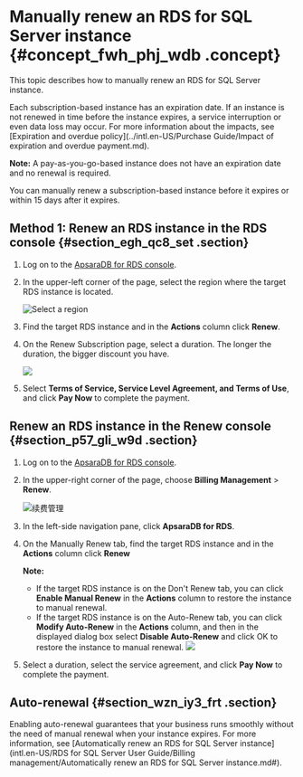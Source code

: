 # Manually renew an RDS for SQL Server instance {#concept_fwh_phj_wdb .concept}

This topic describes how to manually renew an RDS for SQL Server instance.

Each subscription-based instance has an expiration date. If an instance is not renewed in time before the instance expires, a service interruption or even data loss may occur. For more information about the impacts, see [Expiration and overdue policy](../intl.en-US/Purchase Guide/Impact of expiration and overdue payment.md).

**Note:** A pay-as-you-go-based instance does not have an expiration date and no renewal is required.

You can manually renew a subscription-based instance before it expires or within 15 days after it expires.

## Method 1: Renew an RDS instance in the RDS console {#section_egh_qc8_set .section}

1.  Log on to the [ApsaraDB for RDS console](https://rds.console.aliyun.com/).
2.  In the upper-left corner of the page, select the region where the target RDS instance is located.

    ![Select a region](http://static-aliyun-doc.oss-cn-hangzhou.aliyuncs.com/assets/img/41775/156896110048527_en-US.png)

3.  Find the target RDS instance and in the **Actions** column click **Renew**.
4.  On the Renew Subscription page, select a duration. The longer the duration, the bigger discount you have.

    ![](http://static-aliyun-doc.oss-cn-hangzhou.aliyuncs.com/assets/img/7889/156896110011150_en-US.png)

5.  Select **Terms of Service, Service Level Agreement, and Terms of Use**, and click **Pay Now** to complete the payment.

## Renew an RDS instance in the Renew console {#section_p57_gli_w9d .section}

1.  Log on to the [ApsaraDB for RDS console](https://rds.console.aliyun.com/).
2.  In the upper-right corner of the page, choose **Billing Management** \> **Renew**.

    ![续费管理](http://static-aliyun-doc.oss-cn-hangzhou.aliyuncs.com/assets/img/62068/156896110057509_en-US.png)

3.  In the left-side navigation pane, click **ApsaraDB for RDS**.
4.  On the Manually Renew tab, find the target RDS instance and in the **Actions** column click **Renew** 

    **Note:** 

    -   If the target RDS instance is on the Don't Renew tab, you can click **Enable Manual Renew** in the **Actions** column to restore the instance to manual renewal.
    -   If the target RDS instance is on the Auto-Renew tab, you can click **Modify Auto-Renew** in the **Actions** column, and then in the displayed dialog box select **Disable Auto-Renew** and click OK to restore the instance to manual renewal.
    ![](http://static-aliyun-doc.oss-cn-hangzhou.aliyuncs.com/assets/img/62068/156896110057513_en-US.png)

5.  Select a duration, select the service agreement, and click **Pay Now** to complete the payment.

## Auto-renewal {#section_wzn_iy3_frt .section}

Enabling auto-renewal guarantees that your business runs smoothly without the need of manual renewal when your instance expires. For more information, see [Automatically renew an RDS for SQL Server instance](intl.en-US/RDS for SQL Server User Guide/Billing management/Automatically renew an RDS for SQL Server instance.md#).

